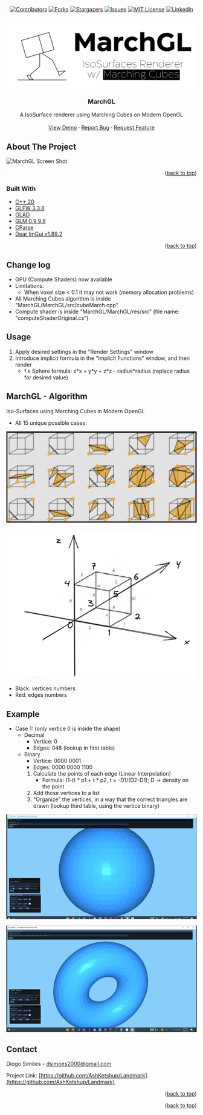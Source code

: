 <div id="top"></div>
<!--
*** Thanks for checking out the Best-README-Template. If you have a suggestion
*** that would make this better, please fork the repo and create a pull request
*** or simply open an issue with the tag "enhancement".
*** Don't forget to give the project a star!
*** Thanks again! Now go create something AMAZING! :D
-->



<!-- PROJECT SHIELDS -->
<!--
*** I'm using markdown "reference style" links for readability.
*** Reference links are enclosed in brackets [ ] instead of parentheses ( ).
*** See the bottom of this document for the declaration of the reference variables
*** for contributors-url, forks-url, etc. This is an optional, concise syntax you may use.
*** https://www.markdownguide.org/basic-syntax/#reference-style-links
-->
<div align="center">

[![Contributors][contributors-shield]][contributors-url]
[![Forks][forks-shield]][forks-url]
[![Stargazers][stars-shield]][stars-url]
[![Issues][issues-shield]][issues-url]
[![MIT License][license-shield]][license-url]
[![LinkedIn][linkedin-shield]][linkedin-url]

</div>
<br />
<div align="center">
    <a href="https://github.com/AshKetshup/MarchGL">
        <img src="images/MarchGL.png" alt="MarchGL">
    </a>
    <h3 align="center">MarchGL</h3>
    <p align="center">
        A IsoSurface renderer using Marching Cubes on Modern OpenGL
        <br />
        <br />
        <a href="https://github.com/AshKetshup/MarchGL">View Demo</a>
        ·
        <a href="https://github.com/AshKetshup/MarchGL/issues">Report Bug</a>
        ·
        <a href="https://github.com/AshKetshup/MarchGL/issues">Request Feature</a>
    </p>
</div>

<!-- ABOUT THE PROJECT -->
## About The Project

![MarchGL Screen Shot](https://media.discordapp.net/attachments/1047650683559624735/1070090174568083557/image.png)

<p align="right">(<a href="#top">back to top</a>)</p>


### Built With

* [C++ 20](https://cplusplus.com/)
* [GLFW 3.3.8](https://www.glfw.org/)
* [GLAD](https://glad.dav1d.de/)
* [GLM 0.9.9.8](https://github.com/g-truc/glm)
* [CParse](https://github.com/cparse/cparse)
* [Dear ImGui v1.89.2](https://github.com/ocornut/imgui)

<p align="right">(<a href="#top">back to top</a>)</p>


## Change log

- GPU (Compute Shaders) now available 
- Limitations:
  - When voxel size < 0.1 it may not work (memory allocation problems)
- All Marching Cubes algorithm is inside "MarchGL/MarchGL/src/cubeMarch.cpp"
- Compute shader is inside "MarchGL/MarchGL/res/src" (file name: "computeShaderOriginal.cs")

<!-- USAGE EXAMPLES -->
## Usage

1. Apply desired settings in the "Render Settings" window
2. Introduce implicit formula in the "Implicit Functions" window, and then render 
   - f.e Sphere formula: x\*x + y\*y + z\*z - radius\*radius (replace radius for desired value)

## MarchGL - Algorithm

Iso-Surfaces using Marching Cubes in Modern OpenGL

- All 15 unique possible cases:

![cubes1](images/Pasted%20image%2020230120181503.png)


![cubes2](images/Pasted%20image%2020230122033900.png)

- Black: vertices numbers
- Red: edges numbers

## Example

- Case 1: (only vertice 0 is inside the shape)
	- Decimal
		- Vertice: 0
		- Edges: 048 (lookup in first table)
	- Binary
		- Vertice: 0000 0001
		- Edges: 0000 0000 1100
	  1. Calculate the points of each edge (Linear Interpolation)
	     - Formula: (1-t) * p1 + t * p2, t = -D1/(D2-D1); D -> density on the point
	  2. Add those vertices to a list
	  3. "Organize" the vertices, in a way that the correct triangles are drawn (lookup third table, using the vertice binary)


![Sphere Without Smooth Normals 1](images/Screenshot1.png)

![Torus Without Smooth Normals 2](images/Screenshot2.png)



<!-- CONTACT -->
## Contact

Diogo Simões - dsimoes2000@gmail.com

Project Link: [https://github.com/AshKetshup/Landmark](https://github.com/AshKetshup/Landmark)

<p align="right">(<a href="#top">back to top</a>)</p>



<!-- ACKNOWLEDGMENTS 
## Acknowledgments

* []()
* []()
* []()
-->

<p align="right">(<a href="#top">back to top</a>)</p>



<!-- MARKDOWN LINKS & IMAGES -->
<!-- https://www.markdownguide.org/basic-syntax/#reference-style-links -->
[contributors-shield]: https://img.shields.io/github/contributors/AshKetshup/MarchGL.svg?style=for-the-badge
[contributors-url]: https://github.com/AshKetshup/MarchGL/graphs/contributors
[forks-shield]: https://img.shields.io/github/forks/AshKetshup/MarchGL.svg?style=for-the-badge
[forks-url]: https://github.com/AshKetshup/MarchGL/network/members
[stars-shield]: https://img.shields.io/github/stars/AshKetshup/MarchGL.svg?style=for-the-badge
[stars-url]: https://github.com/AshKetshup/MarchGL/stargazers
[issues-shield]: https://img.shields.io/github/issues/AshKetshup/MarchGL.svg?style=for-the-badge
[issues-url]: https://github.com/AshKetshup/MarchGL/issues
[license-shield]: https://img.shields.io/github/license/AshKetshup/MarchGL.svg?style=for-the-badge
[license-url]: https://github.com/AshKetshup/MarchGL/blob/TheMainTimeline/LICENSE.txt
[linkedin-shield]: https://img.shields.io/badge/-LinkedIn-black.svg?style=for-the-badge&logo=linkedin&colorB=555
[linkedin-url]: https://linkedin.com/in/diogo-simoes-8b5a0618a
